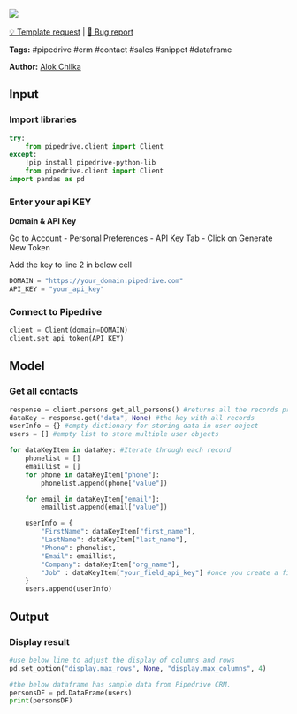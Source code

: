 <a href="https://app.naas.ai/user-redirect/naas/downloader?url=https://raw.githubusercontent.com/jupyter-naas/awesome-notebooks/master/Pipedrive/Pipedrive_Get_contact.ipynb" target="_parent"><img src="https://naasai-public.s3.eu-west-3.amazonaws.com/open_in_naas.svg"/></a><br><br><a href="https://github.com/jupyter-naas/awesome-notebooks/issues/new?assignees=&labels=&template=template-request.md&title=Tool+-+Action+of+the+notebook+">💡 Template request</a> | <a href="https://github.com/jupyter-naas/awesome-notebooks/issues/new?assignees=&labels=&template=bug_report.md&title=">🚨 Bug report</a>

**Tags:** #pipedrive #crm #contact #sales #snippet #dataframe

**Author:** [Alok Chilka](https://www.linkedin.com/in/calok64/)

## Input

### Import libraries


```python
try:
    from pipedrive.client import Client
except:
    !pip install pipedrive-python-lib
    from pipedrive.client import Client
import pandas as pd
```

### Enter your api KEY

<b>Domain & API Key</b>
<p>Go to Account - Personal Preferences - API Key Tab - Click on Generate New Token</p>
<p>Add the key to line 2 in below cell</p>


```python
DOMAIN = "https://your_domain.pipedrive.com"
API_KEY = "your_api_key"
```

### Connect to Pipedrive


```python
client = Client(domain=DOMAIN)
client.set_api_token(API_KEY)
```

## Model

### Get all contacts


```python
response = client.persons.get_all_persons() #returns all the records present in CRM
dataKey = response.get("data", None) #the key with all records
userInfo = {} #empty dictionary for storing data in user object
users = [] #empty list to store multiple user objects
```


```python
for dataKeyItem in dataKey: #Iterate through each record
    phonelist = []
    emaillist = []
    for phone in dataKeyItem["phone"]:
        phonelist.append(phone["value"])

    for email in dataKeyItem["email"]:
        emaillist.append(email["value"])

    userInfo = {
        "FirstName": dataKeyItem["first_name"],
        "LastName": dataKeyItem["last_name"],
        "Phone": phonelist,
        "Email": emaillist,
        "Company": dataKeyItem["org_name"],
        "Job" : dataKeyItem["your_field_api_key"] #once you create a field you will find the resepect field api key in Accounts - Data Fields section
    }
    users.append(userInfo)
```

## Output

### Display result


```python
#use below line to adjust the display of columns and rows
pd.set_option("display.max_rows", None, "display.max_columns", 4)

#the below dataframe has sample data from Pipedrive CRM.
personsDF = pd.DataFrame(users)
print(personsDF)
```
